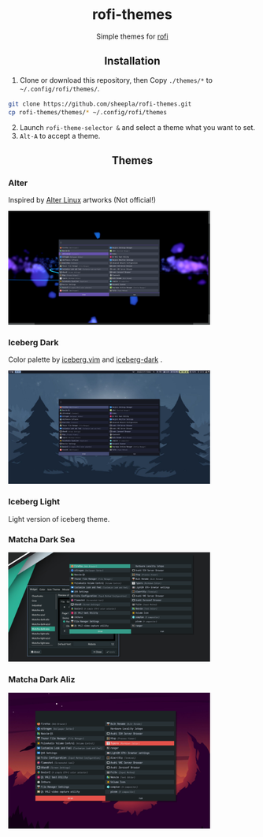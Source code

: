 <h1 align="center">rofi-themes</h1>

<div align="center">

Simple themes for [rofi](https://github.com/davatorium/rofi)

</div>

<h2 align="center">Installation</h2>

1. Clone or download this repository, then Copy `./themes/*` to `~/.config/rofi/themes/`.

```bash
git clone https://github.com/sheepla/rofi-themes.git
cp rofi-themes/themes/* ~/.config/rofi/themes
```

2. Launch `rofi-theme-selector &` and select a theme what you want to set.
3. `Alt-A` to accept a theme.

<h2 align="center">Themes</h2>

### Alter

Inspired by [Alter Linux](https://fascode.net/projects/linux/alter/) artworks (Not official!)

<img src="./img/alter.png" alt="Alter" style="zoom:40%;" />

### Iceberg Dark

Color palette by [iceberg.vim](https://github.com/cocopon/iceberg.vim) and [iceberg-dark](https://github.com/gkeep/iceberg-dark) .

<img src="./img/iceberg-dark.png" alt="Iceberg Dark" style="zoom:40%;" />

### Iceberg Light

Light version of iceberg theme.

### Matcha Dark Sea

<img src="./img/matcha-dark-sea.jpg" alt="matcha-dark-sea" style="zoom:40%;" />

### Matcha Dark Aliz

<img src="./img/matcha-dark-aliz.jpg" alt="matcha-dark-aliz" style="zoom:40%;" />

